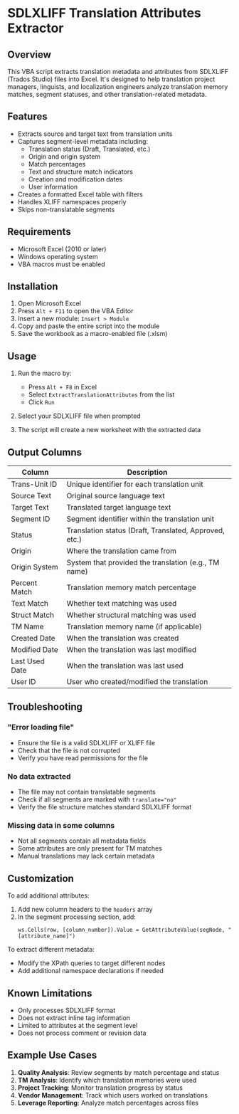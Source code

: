 # SDLXLIFF Translation Attributes Extractor

## Overview
This VBA script extracts translation metadata and attributes from SDLXLIFF (Trados Studio) files into Excel. It's designed to help translation project managers, linguists, and localization engineers analyze translation memory matches, segment statuses, and other translation-related metadata.

## Features
- Extracts source and target text from translation units
- Captures segment-level metadata including:
  - Translation status (Draft, Translated, etc.)
  - Origin and origin system
  - Match percentages
  - Text and structure match indicators
  - Creation and modification dates
  - User information
- Creates a formatted Excel table with filters
- Handles XLIFF namespaces properly
- Skips non-translatable segments

## Requirements
- Microsoft Excel (2010 or later)
- Windows operating system
- VBA macros must be enabled

## Installation

1. Open Microsoft Excel
2. Press `Alt + F11` to open the VBA Editor
3. Insert a new module: `Insert > Module`
4. Copy and paste the entire script into the module
5. Save the workbook as a macro-enabled file (.xlsm)

## Usage

1. Run the macro by:
   - Press `Alt + F8` in Excel
   - Select `ExtractTranslationAttributes` from the list
   - Click `Run`

2. Select your SDLXLIFF file when prompted

3. The script will create a new worksheet with the extracted data

## Output Columns

| Column | Description |
|--------|-------------|
| Trans-Unit ID | Unique identifier for each translation unit |
| Source Text | Original source language text |
| Target Text | Translated target language text |
| Segment ID | Segment identifier within the translation unit |
| Status | Translation status (Draft, Translated, Approved, etc.) |
| Origin | Where the translation came from |
| Origin System | System that provided the translation (e.g., TM name) |
| Percent Match | Translation memory match percentage |
| Text Match | Whether text matching was used |
| Struct Match | Whether structural matching was used |
| TM Name | Translation memory name (if applicable) |
| Created Date | When the translation was created |
| Modified Date | When the translation was last modified |
| Last Used Date | When the translation was last used |
| User ID | User who created/modified the translation |

## Troubleshooting

### "Error loading file"
- Ensure the file is a valid SDLXLIFF or XLIFF file
- Check that the file is not corrupted
- Verify you have read permissions for the file

### No data extracted
- The file may not contain translatable segments
- Check if all segments are marked with `translate="no"`
- Verify the file structure matches standard SDLXLIFF format

### Missing data in some columns
- Not all segments contain all metadata fields
- Some attributes are only present for TM matches
- Manual translations may lack certain metadata

## Customization

To add additional attributes:

1. Add new column headers to the `headers` array
2. In the segment processing section, add:
   ```vba
   ws.Cells(row, [column_number]).Value = GetAttributeValue(segNode, "[attribute_name]")

To extract different metadata:

- Modify the XPath queries to target different nodes
- Add additional namespace declarations if needed

## Known Limitations

- Only processes SDLXLIFF format
- Does not extract inline tag information
- Limited to attributes at the segment level
- Does not process comment or revision data

## Example Use Cases

1. **Quality Analysis**: Review segments by match percentage and status
2. **TM Analysis**: Identify which translation memories were used
3. **Project Tracking**: Monitor translation progress by status
4. **Vendor Management**: Track which users worked on translations
5. **Leverage Reporting**: Analyze match percentages across files
